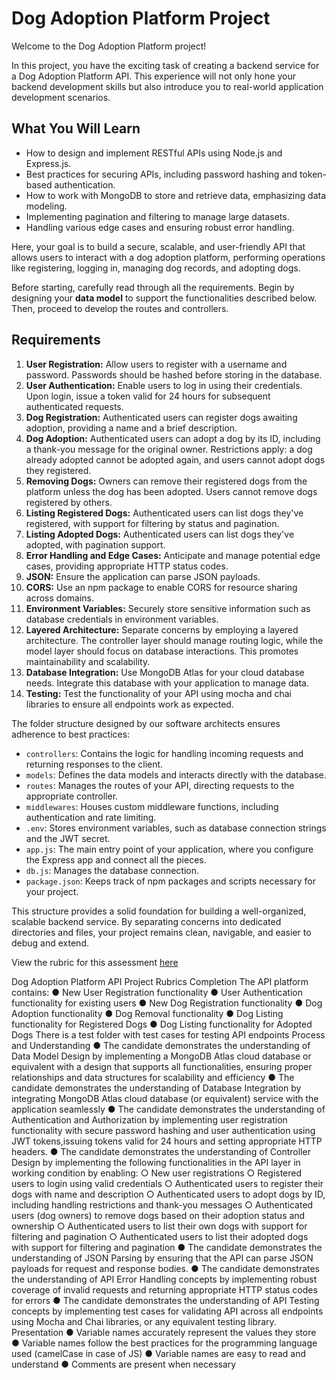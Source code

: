 # Dog Adoption Platform Project

Welcome to the Dog Adoption Platform project!

In this project, you have the exciting task of creating a backend service for a Dog Adoption Platform API. This experience will not only hone your backend development skills but also introduce you to real-world application development scenarios.

## What You Will Learn

- How to design and implement RESTful APIs using Node.js and Express.js.
- Best practices for securing APIs, including password hashing and token-based authentication.
- How to work with MongoDB to store and retrieve data, emphasizing data modeling.
- Implementing pagination and filtering to manage large datasets.
- Handling various edge cases and ensuring robust error handling.

Here, your goal is to build a secure, scalable, and user-friendly API that allows users to interact with a dog adoption platform, performing operations like registering, logging in, managing dog records, and adopting dogs.

Before starting, carefully read through all the requirements. Begin by designing your **data model** to support the functionalities described below. Then, proceed to develop the routes and controllers.

## Requirements

1. **User Registration:** Allow users to register with a username and password. Passwords should be hashed before storing in the database.
2. **User Authentication:** Enable users to log in using their credentials. Upon login, issue a token valid for 24 hours for subsequent authenticated requests.
3. **Dog Registration:** Authenticated users can register dogs awaiting adoption, providing a name and a brief description.
4. **Dog Adoption:** Authenticated users can adopt a dog by its ID, including a thank-you message for the original owner. Restrictions apply: a dog already adopted cannot be adopted again, and users cannot adopt dogs they registered.
5. **Removing Dogs:** Owners can remove their registered dogs from the platform unless the dog has been adopted. Users cannot remove dogs registered by others.
6. **Listing Registered Dogs:** Authenticated users can list dogs they've registered, with support for filtering by status and pagination.
7. **Listing Adopted Dogs:** Authenticated users can list dogs they've adopted, with pagination support.
8. **Error Handling and Edge Cases:** Anticipate and manage potential edge cases, providing appropriate HTTP status codes.
9. **JSON:** Ensure the application can parse JSON payloads.
10. **CORS:** Use an npm package to enable CORS for resource sharing across domains.
11. **Environment Variables:** Securely store sensitive information such as database credentials in environment variables.
12. **Layered Architecture:** Separate concerns by employing a layered architecture. The controller layer should manage routing logic, while the model layer should focus on database interactions. This promotes maintainability and scalability.
13. **Database Integration:** Use MongoDB Atlas for your cloud database needs. Integrate this database with your application to manage data.
14. **Testing:** Test the functionality of your API using mocha and chai libraries to ensure all endpoints work as expected.

The folder structure designed by our software architects ensures adherence to best practices:

- `controllers`: Contains the logic for handling incoming requests and returning responses to the client.
- `models`: Defines the data models and interacts directly with the database.
- `routes`: Manages the routes of your API, directing requests to the appropriate controller.
- `middlewares`: Houses custom middleware functions, including authentication and rate limiting.
- `.env`: Stores environment variables, such as database connection strings and the JWT secret.
- `app.js`: The main entry point of your application, where you configure the Express app and connect all the pieces.
- `db.js`: Manages the database connection.
- `package.json`: Keeps track of npm packages and scripts necessary for your project.

This structure provides a solid foundation for building a well-organized, scalable backend service. By separating concerns into dedicated directories and files, your project remains clean, navigable, and easier to debug and extend.

View the rubric for this assessment [here](https://storage.googleapis.com/hatchways.appspot.com/employers/springboard/student_rubrics/Dog%20Adoption%20Platform%20Rubric.pdf)

Dog Adoption Platform API Project Rubrics
Completion
    The API platform contains:
    ● New User Registration functionality
    ● User Authentication functionality for existing users
    ● New Dog Registration functionality
    ● Dog Adoption functionality
    ● Dog Removal functionality
    ● Dog Listing functionality for Registered Dogs
    ● Dog Listing functionality for Adopted Dogs
    There is a test folder with test cases for testing API endpoints
Process and Understanding
    ● The candidate demonstrates the understanding of Data Model Design by implementing a
    MongoDB Atlas cloud database or equivalent with a design that supports all functionalities,
    ensuring proper relationships and data structures for scalability and efficiency
    ● The candidate demonstrates the understanding of Database Integration by integrating
    MongoDB Atlas cloud database (or equivalent) service with the application seamlessly
    ● The candidate demonstrates the understanding of Authentication and Authorization by
    implementing user registration functionality with secure password hashing and user
    authentication using JWT tokens,issuing tokens valid for 24 hours and setting appropriate
    HTTP headers.
    ● The candidate demonstrates the understanding of Controller Design by implementing the
    following functionalities in the API layer in working condition by enabling:
        ○ New user registrations
        ○ Registered users to login using valid credentials
        ○ Authenticated users to register their dogs with name and description
        ○ Authenticated users to adopt dogs by ID, including handling restrictions and
        thank-you messages
        ○ Authenticated users (dog owners) to remove dogs based on their adoption status
        and ownership
        ○ Authenticated users to list their own dogs with support for filtering and pagination
        ○ Authenticated users to list their adopted dogs with support for filtering and
        pagination
    ● The candidate demonstrates the understanding of JSON Parsing by ensuring that the API
    can parse JSON payloads for request and response bodies.
    ● The candidate demonstrates the understanding of API Error Handling concepts by
    implementing robust coverage of invalid requests and returning appropriate HTTP status
    codes for errors
    ● The candidate demonstrates the understanding of API Testing concepts by implementing
    test cases for validating API across all endpoints using Mocha and Chai libraries, or any
    equivalent testing library.
Presentation
    ● Variable names accurately represent the values they store
    ● Variable names follow the best practices for the programming language used (camelCase in
    case of JS)
    ● Variable names are easy to read and understand
    ● Comments are present when necessary